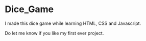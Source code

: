 # Dice_Game

I made this dice game while learning HTML, CSS and Javascript.

Do let me know if you like my first ever project.
